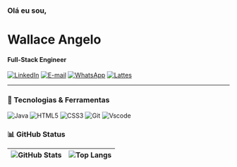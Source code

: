 ### Olá eu sou,
# Wallace Angelo
#### Full-Stack Engineer

[![LinkedIn](https://img.shields.io/badge/LinkedIn-0077B5?style=for-the-badge&logo=linkedin&logoColor=white)](https://www.linkedin.com/in/wallaceangelo/) 
[![E-mail](https://img.shields.io/badge/-Email-000?style=for-the-badge&logo=microsoft-outlook&logoColor=007BFF)](mailto:wallaceangelo@hotmail.com)
[![WhatsApp](https://img.shields.io/badge/WhatsApp-25D366?style=for-the-badge&logo=whatsapp&logoColor=white)](https://wa.me/5575998373856)
[![Lattes](https://img.shields.io/badge/Lattes-0072B5?style=for-the-badge)](http://lattes.cnpq.br/3411755293937849)

---
### 🧰 Tecnologias & Ferramentas
![Java](https://img.shields.io/badge/java-%23ED8B00.svg?style=for-the-badge&logo=openjdk&logoColor=white)
![HTML5](https://img.shields.io/badge/HTML5-E34F26?style=for-the-badge&logo=html5&logoColor=white)
![CSS3](https://img.shields.io/badge/CSS3-1572B6?style=for-the-badge&logo=css3&logoColor=white)
![Git](https://img.shields.io/badge/GIT-E44C30?style=for-the-badge&logo=git&logoColor=white)
![Vscode](https://img.shields.io/badge/Vscode-007ACC?style=for-the-badge&logo=visual-studio-code&logoColor=white)

### 📊 GitHub Status

| ![GitHub Stats](https://github-readme-stats.vercel.app/api?username=WallaceAngelo12&theme=transparent&bg_color=000&border_color=29903b&show_icons=true&icon_color=29903b&title_color=29903b&text_color=FFF) | ![Top Langs](https://github-readme-stats.vercel.app/api/top-langs/?username=WallaceAngelo12&layout=compact&bg_color=000&border_color=29903b&title_color=29903b&text_color=FFF) |
| --- | --- |
